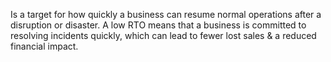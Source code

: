 
Is a target for how quickly a business can resume normal operations after a disruption or disaster. A low RTO means that a business is committed to resolving incidents quickly, which can lead to fewer lost sales & a reduced financial impact. 

